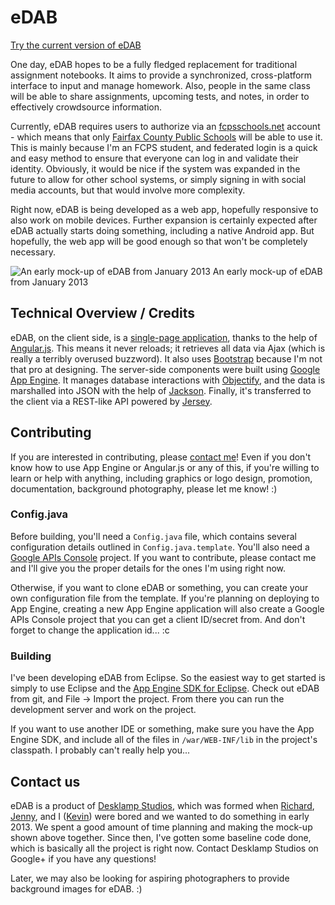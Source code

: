 eDAB
====

[Try the current version of eDAB](https://edab-ds.appspot.com)

One day, eDAB hopes to be a fully fledged replacement for traditional assignment notebooks.
It aims to provide a synchronized, cross-platform interface to input and manage homework.
Also, people in the same class will be able to share assignments, upcoming tests, and notes, in order to effectively crowdsource information.

Currently, eDAB requires users to authorize via an [fcpsschools.net](http://fcpsschools.net) account - which means that only [Fairfax County Public Schools](http://www.fcps.edu) will be able to use it.
This is mainly because I'm an FCPS student, and federated login is a quick and easy method to ensure that everyone can log in and validate their identity.
Obviously, it would be nice if the system was expanded in the future to allow for other school systems, or simply signing in with social media accounts, but that would involve more complexity.

Right now, eDAB is being developed as a web app, hopefully responsive to also work on mobile devices.
Further expansion is certainly expected after eDAB actually starts doing something, including a native Android app.
But hopefully, the web app will be good enough so that won't be completely necessary.

![An early mock-up of eDAB from January 2013](https://docs.google.com/drawings/d/1nV0ClG9MEMLFkj039nbWbxTTDDp9VwdwuN1XO-Abl7A/pub?w=1499&amp;h=1097)
An early mock-up of eDAB from January 2013

## Technical Overview / Credits ##
eDAB, on the client side, is a [single-page application](http://en.wikipedia.org/wiki/Single-page_application), thanks to the help of [Angular.js](http://angularjs.org). This means it never reloads; it retrieves all data via Ajax (which is really a terribly overused buzzword). It also uses [Bootstrap](http://getbootstrap.com) because I'm not that pro at designing. The server-side components were built using [Google App Engine](https://appengine.google.com). It manages database interactions with [Objectify](https://code.google.com/p/objectify-appengine/), and the data is marshalled into JSON with the help of [Jackson](https://github.com/FasterXML/jackson). Finally, it's transferred to the client via a REST-like API powered by [Jersey](http://jersey.java.net).

## Contributing ##

If you are interested in contributing, please [contact me](https://plus.google.com/112830849462286532136/about)!
Even if you don't know how to use App Engine or Angular.js or any of this, if you're willing to learn or help with anything, including graphics or logo design, promotion, documentation, background photography, please let me know! :)

### Config.java ###

Before building, you'll need a `Config.java` file, which contains several configuration details outlined in `Config.java.template`.
You'll also need a [Google APIs Console](https://code.google.com/apis/console/) project.
If you want to contribute, please contact me and I'll give you the proper details for the ones I'm using right now. 

Otherwise, if you want to clone eDAB or something, you can create your own configuration file from the template.
If you're planning on deploying to App Engine, creating a new App Engine application will also create a Google APIs Console project that you can get a client ID/secret from.
And don't forget to change the application id... :c

### Building ###

I've been developing eDAB from Eclipse.
So the easiest way to get started is simply to use Eclipse and the [App Engine SDK for Eclipse](https://developers.google.com/appengine/docs/java/tools/eclipse).
Check out eDAB from git, and File -> Import the project.
From there you can run the development server and work on the project.

If you want to use another IDE or something, make sure you have the App Engine SDK, and include all of the files in `/war/WEB-INF/lib` in the project's classpath.
I probably can't really help you...

## Contact us ##

eDAB is a product of [Desklamp Studios](https://plus.google.com/113383006901215901732), which was formed when [Richard](https://plus.google.com/110382605130903206834), [Jenny](https://plus.google.com/107757960491028812136), and I ([Kevin](https://plus.google.com/112830849462286532136)) were bored and we wanted to do something in early 2013.
We spent a good amount of time planning and making the mock-up shown above together. 
Since then, I've gotten some baseline code done, which is basically all the project is right now.
Contact Desklamp Studios on Google+ if you have any questions!

Later, we may also be looking for aspiring photographers to provide background images for eDAB. :)